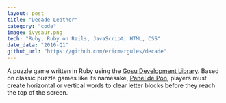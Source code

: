 ```yaml
---
layout: post
title: "Decade Leather"
category: "code"
image: ivysaur.png
tech: "Ruby, Ruby on Rails, JavaScript, HTML, CSS"
date_data: "2016-Q1"
github_url: "https://github.com/ericmargules/decade" 
---
```


A puzzle game written in Ruby using the [Gosu Development Library](https://www.libgosu.org/). Based on classic puzzle games like its namesake, [Panel de Pon](https://www.youtube.com/watch?v=kpr9H_Zzhz8), players must create horizontal or vertical words to clear letter blocks before they reach the top of the screen.
